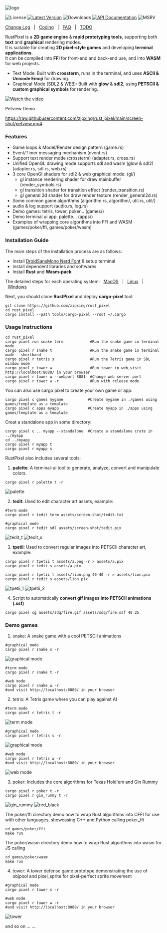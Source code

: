 ![logo](./screen-shot/logo.png)

![License] [![Latest Version]][crates.io] ![Downloads] [![API Documentation]][docs.rs] ![MSRV]

[License]: https://img.shields.io/badge/license-Apache2.0-blue.svg
[Latest Version]: https://img.shields.io/crates/v/rust_pixel.svg
[crates.io]: https://crates.io/crates/rust_pixel
[Downloads]: https://img.shields.io/crates/d/rust_pixel.svg
[API Documentation]: https://docs.rs/rust_pixel/badge.svg
[docs.rs]: https://docs.rs/rust_pixel
[MSRV]: https://img.shields.io/badge/rust-1.71+-brightgreen.svg?&logo=rust

[Change Log]&nbsp;&nbsp; | &nbsp;&nbsp;[Coding]&nbsp;&nbsp; | &nbsp;&nbsp;[FAQ]&nbsp;&nbsp; | &nbsp;&nbsp;[TODO]

[Change Log]: doc/change.md
[Coding]: doc/coding.md
[FAQ]: doc/faq.md
[TODO]: doc/todo.md

RustPixel is a **2D game engine** & **rapid prototyping tools**, supporting both **text** and **graphical** rendering modes.<br>
It is suitable for creating **2D pixel-style games** and developing **terminal applications**.<br>
It can be compiled into **FFI** for front-end and back-end use, and into **WASM** for web projects.

- Text Mode: Built with **crossterm**, runs in the terminal, and uses **ASCII & Unicode Emoji** for drawing.
- Graphical Mode (SDL2 & WEB): Built with **glow** & **sdl2**, using **PETSCII & custom graphical symbols** for rendering.

[![Watch the video](https://raw.githubusercontent.com/zipxing/rust_pixel/main/screen-shot/petview.jpg)](https://raw.githubusercontent.com/zipxing/rust_pixel/main/screen-shot/petview.mp4)

Petview Demo

https://raw.githubusercontent.com/zipxing/rust_pixel/main/screen-shot/petview.mp4

### Features

- Game loops & Model/Render design pattern (game.rs)
- Event/Timer messaging mechanism (event.rs)
- Support text render mode (crossterm) (adapter.rs, cross.rs)
- Unified OpenGL drawing mode supports sdl and wasm (glow & sdl2) (adapter.rs, sdl.rs, web.rs)
- 3 core OpenGl shaders for sdl2 & web graphical mode: (gl/) 
    - gl instance rendering shader for draw mainbuffer (render_symbols.rs) 
    - gl transition shader for transition effect (render_transition.rs)
    - gl general 2d shader for draw render texture (render_general2d.rs)
- Some common game algorithms (algorithm.rs, algorithm/, util.rs, util/)
- audio & log support (audio.rs, log.rs)
- Demo games: tetris, tower, poker... (games/)
- Demo terminal ui app: palette... (apps/)
- Examples of wrapping core algorithms into FFI and WASM (games/poker/ffi, games/poker/wasm)

### Installation Guide

The main steps of the installation process are as follows:
- Install [DroidSansMono Nerd Font] & setup terminal
- Install dependent libraries and softwares
- Install **Rust** and **Wasm-pack**

The detailed steps for each operating system: &nbsp;&nbsp;[MacOS]&nbsp;&nbsp; | &nbsp;&nbsp;[Linux]&nbsp;&nbsp; | &nbsp;&nbsp;[Windows]

[MacOS]: doc/mac.md
[Linux]: doc/linux.md
[Windows]: doc/win.md
[DroidSansMono Nerd Font]: https://github.com/ryanoasis/nerd-fonts

Next, you should clone **RustPixel** and deploy **cargo-pixel** tool:
``` 
git clone https://github.com/zipxing/rust_pixel
cd rust_pixel
cargo install --path tools/cargo-pixel --root ~/.cargo
``` 

### Usage Instructions
``` 
cd rust_pixel
cargo pixel run snake term            #Run the snake game in terminal mode
cargo pixel r snake t                 #Run the snake game in terminal mode - shorthand
cargo pixel r tetris s                #Run the Tetris game in SDL window mode
cargo pixel r tower w                 #Run tower in web,visit http://localhost:8080/ in your browser
cargo pixel r tower w --webport 8081  #Change web server port
cargo pixel r tower w -r              #Run with release mode
``` 

You can also use cargo pixel to create your own game or app:
```
cargo pixel c games mygame           #Create mygame in ./games using games/template as a template
cargo pixel c apps myapp             #Create myapp in ./apps using games/template as a template
```
Creat a standalone app in some directory:
```
cargo pixel c .. myapp --standalone  #Create a standalone crate in ../myapp 
cd ../myapp 
cargo pixel r myapp t
cargo pixel r myapp s

```

RustPixel also includes several tools:
1. **palette**: A terminal-ui tool to generate, analyze, convert and manipulate colors.
```
cargo pixel r palette t -r
```
 ![palette](./screen-shot/palette.gif)

2. **tedit**: Used to edit character art assets, example:
``` 
#term mode
cargo pixel r tedit term assets/screen-shot/tedit.txt

#graphical mode
cargo pixel r tedit sdl assets/screen-shot/tedit.pix 
```
 ![tedit_t](./screen-shot/tedit_term.png)
 ![tedit_s](./screen-shot/tedit_sdl.png)

3. **tpetii**: Used to convert regular images into PETSCII character art, example:
```
cargo pixel r tpetii t assets/a.png -r > assets/a.pix
cargo pixel r tedit s assets/a.pix
```
```
cargo pixel r tpetii t assets/lion.png 40 40 -r > assets/lion.pix
cargo pixel r tedit s assets/lion.pix
```
 ![tpetii_1](./screen-shot/a.png)
 ![tpetii_2](./screen-shot/lion.png)

4. Script to automatically **convert gif images into PETSCII animations (.ssf)**
```
cargo pixel cg assets/sdq/fire.gif assets/sdq/fire.ssf 40 25 
```

### Demo games
1. snake: A snake game with a cool PETSCII animations
```
#graphical mode
cargo pixel r snake s -r
```

![graphical mode](./screen-shot/snake_sdl.gif)

``` 
#term mode
cargo pixel r snake t -r
```

```
#web mode
cargo pixel r snake w -r
#and visit http://localhost:8080/ in your browser
```

2. tetris: A Tetris game where you can play against AI
``` 
#term mode
cargo pixel r tetris t -r
```

 ![term mode](./screen-shot/tetris_term.gif)

```
#graphical mode
cargo pixel r tetris s -r
```

![graphical mode](./screen-shot/tetris_sdl.gif)

```
#web mode
cargo pixel r tetris w -r
#and visit http://localhost:8080/ in your browser
```

![web mode](./screen-shot/tetris_web.gif)

3. poker: Includes the core algorithms for Texas Hold'em and Gin Rummy
``` 
cargo pixel r poker t -r
cargo pixel r gin_rummy t -r
```
 ![gin_rummy](./screen-shot/ginrummy.png)
 ![red_black](./screen-shot/redblack.png)

The poker/ffi directory demo how to wrap Rust algorithms into CFFI for use with other languages, showcasing C++ and Python calling poker_ffi
```
cd games/poker/ffi
make run
```
The poker/wasm directory demo how to wrap Rust algorithms into wasm for JS calling
```
cd games/poker/wasm
make run
```

4. tower: A tower defense game prototype demonstrating the use of objpool and pixel_sprite for pixel-perfect sprite movement
``` 
#graphical mode
cargo pixel r tower s -r

#web mode
cargo pixel r tower w -r
#and visit http://localhost:8080/ in your browser
```
 ![tower](./screen-shot/tower_sdl.gif)

and so on ... ...



